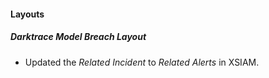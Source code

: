 
#### Layouts
##### Darktrace Model Breach Layout
- Updated the *Related Incident* to *Related Alerts* in XSIAM.
